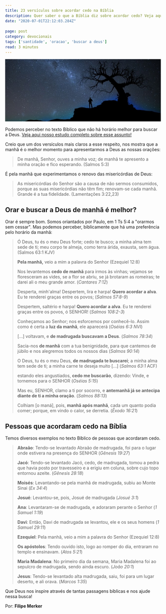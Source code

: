 ```yaml
---
title: 23 versículos sobre acordar cedo na Bíblia
description: Quer saber o que a Bíblia diz sobre acordar cedo? Veja aqui uma lista de versículos que pode lhe ajudar nessa busca.
date: "2020-07-01T22:12:03.284Z"

page: post
category: devocionais
tags: ['santidade', 'oracao', 'buscar a deus']
read: 3 minutos
---
```


![Homem em um uma noite de céu estrelado](./man-at-night.jpg)

Podemos perceber no texto Bíblico que não há horário melhor para buscar a Deus. [Veja aqui nosso estudo completo sobre esse assunto!](https://examinandoasescrituras.com/estudos-biblicos/o-que-a-biblia-diz-sobre-acordar-cedo/)

Creio que um dos versículos mais claros a esse respeito, nos mostra que a manhã é o melhor momento para apresentarmos a Deus as nossas orações:

> De manhã, Senhor, ouves a minha voz; de manhã te apresento a minha oração e fico esperando. (Salmos 5:3)

É pela manhã que experimentamos o renovo das misericórdias de Deus:

> As misericórdias do Senhor são a causa de não sermos consumidos, porque as suas misericórdias não têm fim;
> renovam-se cada manhã. Grande é a tua fidelidade. (Lamentações 3:22,23)

## Orar e buscar a Deus de manhã é melhor?

Orar é sempre bom. Somos oriantados por Paulo, em 1 Ts 5:4 a "orarmos sem cessar". Mas podemos perceber, biblicamente que há uma preferência pelo horário da manhã:

> Ó Deus, tu és o meu Deus forte; cedo te busco; a minha alma tem sede de ti; meu corpo te almeja, como terra árida, exausta, sem água. (Salmos 63:1 KJV)
>
> **Pela manhã,** veio a mim a palavra do Senhor (Ezequiel 12:8)
>
> Nos levantemos **cedo de manhã** para irmos às vinhas; vejamos se floresceram as vides, se a flor se abriu, se já brotaram as romeiras; te darei ali o meu grande amor. (*Cantares 7:12*)
>
> Desperta, minh'alma! Despertem, lira e harpa! **Quero acordar a alva**. Eu te renderei graças entre os povos; (*Salmos 57:8-9*)
>
> Despertem, saltério e harpa! **Quero acordar a alva**. Eu te renderei graças entre os povos, ó SENHOR! (*Salmos 108:2-3*)
>
> Conheçamos ao Senhor; nos esforcemos por conhecê-lo. Assim como é certa a **luz da manhã**, ele aparecerá (*Oséias 6:3 NVI*)
>
> […] voltavam, e **de madrugada buscavam a Deus**. (*Salmos 78:34*)
>
> Sacia-nos **de manhã** com a tua benignidade, para que cantemos de júbilo e nos alegremos todos os nossos dias (*Salmos 90:14*)
>
> O Deus, tu és o meu Deus, **de madrugada te buscarei**; a minha alma tem sede de ti; a minha carne te deseja muito [...] (*Salmos 63:1* ACF)
>
> estando eles angustiados, **cedo me buscarão**, dizendo: Vinde, e tornemos para o SENHOR (*Oséias 5:15*)
>
> Mas eu, SENHOR, clamo a ti por socorro, e **antemanhã já se antecipa diante de ti a minha oração**. (*Salmos 88:13*)
>
> Colhiam [o maná], pois, **manhã após manhã**, cada um quanto podia comer; porque, em vindo o calor, se derretia. (*Êxodo 16:21*)

## Pessoas que acordaram cedo na Bíblia

Temos diversos exemplos no texto Bíblico de pessoas que acordaram cedo.

> **Abraão**: Tendo-se levantado Abraão de madrugada, foi para o lugar onde estivera na presença do SENHOR (*Gênesis 19:27*)
>
> **Jacó**: Tendo-se levantado Jacó, cedo, de madrugada, tomou a pedra que havia posto por travesseiro e a erigiu em coluna, sobre cujo topo entornou azeite. (*Gênesis 28:18*)
>
> **Moisés**: Levantando-se pela manhã de madrugada, subiu ao Monte Sinai (*Ex 34:4*)
>
> **Josué**: Levantou-se, pois, Josué de madrugada (*Josué 3:1*)
>
> **Ana**: Levantaram-se de madrugada, e adoraram perante o Senhor (*1 Samuel 1:19*)
>
> **Davi**: Então, Davi de madrugada se levantou, ele e os seus homens (*1 Samuel 29:11*)
>
> **Ezequiel**: Pela manhã, veio a mim a palavra do Senhor (Ezequiel 12:8)
>
> **Os apóstolos**: Tendo ouvido isto, logo ao romper do dia, entraram no templo e ensinavam. (*Atos 5:21*)
>
> **Maria Madalena**: No primeiro dia da semana, Maria Madalena foi ao sepulcro de madrugada, sendo ainda escuro. (*João 20:1*)
>
> **Jesus**: Tendo-se levantado alta madrugada, saiu, foi para um lugar deserto, e ali orava. (*Marcos 1:35*)

Que Deus nos inspire através de tantas passagens bíblicas e nos ajude nessa busca!

Por: **Filipe Merker**